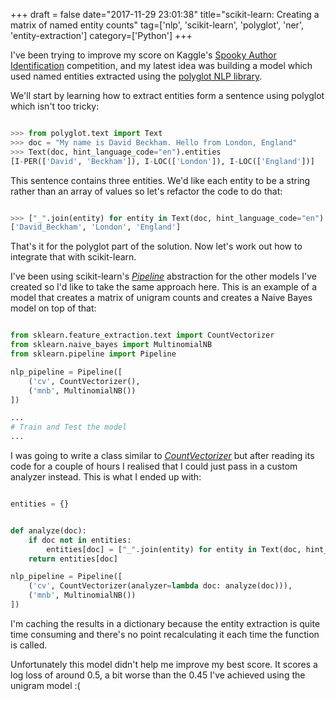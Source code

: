 +++
draft = false
date="2017-11-29 23:01:38"
title="scikit-learn: Creating a matrix of named entity counts"
tag=['nlp', 'scikit-learn', 'polyglot', 'ner', 'entity-extraction']
category=['Python']
+++

<p>
I've been trying to improve my score on Kaggle's <a href="https://www.kaggle.com/c/spooky-author-identification">Spooky Author Identification</a> competition, and my latest idea was building a model which used named entities extracted using the <a href="https://github.com/aboSamoor/polyglot">polyglot NLP library</a>.
</p>


<p>
We'll start by learning how to extract entities form a sentence using polyglot which isn't too tricky:
</p>



~~~python

>>> from polyglot.text import Text
>>> doc = "My name is David Beckham. Hello from London, England"
>>> Text(doc, hint_language_code="en").entities
[I-PER(['David', 'Beckham']), I-LOC(['London']), I-LOC(['England'])]
~~~

<p>
This sentence contains three entities. We'd like each entity to be a string rather than an array of values so let's refactor the code to do that:
</p>



~~~python

>>> ["_".join(entity) for entity in Text(doc, hint_language_code="en").entities]
['David_Beckham', 'London', 'England']
~~~

<p>
That's it for the polyglot part of the solution. Now let's work out how to integrate that with scikit-learn.
</p>


<p>
I've been using scikit-learn's <cite><a href="http://scikit-learn.org/stable/modules/generated/sklearn.pipeline.Pipeline.html">Pipeline</a></cite> abstraction for the other models I've created so I'd like to take the same approach here. This is an example of a model that creates a matrix of unigram counts and creates a Naive Bayes model on top of that:
</p>



~~~python

from sklearn.feature_extraction.text import CountVectorizer
from sklearn.naive_bayes import MultinomialNB
from sklearn.pipeline import Pipeline

nlp_pipeline = Pipeline([
    ('cv', CountVectorizer(),
    ('mnb', MultinomialNB())
])

...
# Train and Test the model
...
~~~

<p>
I was going to write a class similar to <cite><a href="http://scikit-learn.org/stable/modules/generated/sklearn.feature_extraction.text.CountVectorizer.html">CountVectorizer</a></cite> but after reading its code for a couple of hours I realised that I could just pass in a custom analyzer instead. This is what I ended up with:
</p>



~~~python

entities = {}


def analyze(doc):
    if doc not in entities:
        entities[doc] = ["_".join(entity) for entity in Text(doc, hint_language_code="en").entities]
    return entities[doc]

nlp_pipeline = Pipeline([
    ('cv', CountVectorizer(analyzer=lambda doc: analyze(doc))),
    ('mnb', MultinomialNB())
])
~~~

<p>
I'm caching the results in a dictionary because the entity extraction is quite time consuming and there's no point recalculating it each time the function is called.
</p>


<p>
Unfortunately this model didn't help me improve my best score. It scores a log loss of around 0.5, a bit worse than the 0.45 I've achieved using the unigram model :(
</p>

